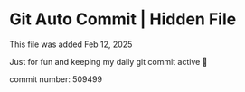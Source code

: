 # Git Auto Commit | Hidden File

This file was added Feb 12, 2025

Just for fun and keeping my daily git commit active 🤪

commit number: 509499

